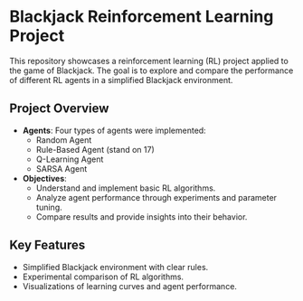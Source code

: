 # Blackjack Reinforcement Learning Project

This repository showcases a reinforcement learning (RL) project applied to the game of Blackjack. The goal is to explore and compare the performance of different RL agents in a simplified Blackjack environment.

## Project Overview

- **Agents**: Four types of agents were implemented:
  - Random Agent
  - Rule-Based Agent (stand on 17)
  - Q-Learning Agent
  - SARSA Agent
- **Objectives**:
  - Understand and implement basic RL algorithms.
  - Analyze agent performance through experiments and parameter tuning.
  - Compare results and provide insights into their behavior.

## Key Features

- Simplified Blackjack environment with clear rules.
- Experimental comparison of RL algorithms.
- Visualizations of learning curves and agent performance.